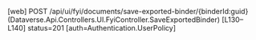 [web] POST /api/ui/fyi/documents/save-exported-binder/{binderId:guid}  (Dataverse.Api.Controllers.UI.FyiController.SaveExportedBinder)  [L130–L140] status=201 [auth=Authentication.UserPolicy]

